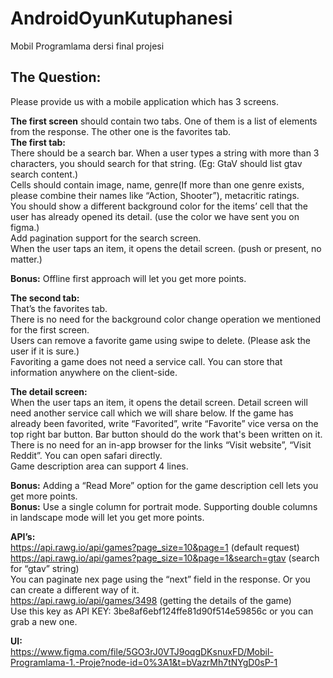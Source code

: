 # AndroidOyunKutuphanesi
Mobil Programlama dersi final projesi




## The Question:
Please provide us with a mobile application which has 3 screens.  

**The first screen** should contain two tabs. One of them is a list of elements from the response. The other one is the favorites tab.  
**The first tab:**  
There should be a search bar. When a user types a string with more than 3 characters, you should search for that string. (Eg: GtaV should list gtav search content.)  
Cells should contain image, name, genre(If more than one genre exists, please combine their names like “Action, Shooter”), metacritic ratings.  
You should show a different background color for the items’ cell that the user has already opened its detail. (use the color we have sent you on figma.)  
Add pagination support for the search screen.  
When the user taps an item, it opens the detail screen. (push or present, no matter.)  

**Bonus:** Offline first approach will let you get more points.   

**The second tab:**  
	That’s the favorites tab.   
	There is no need for the background color change operation we mentioned for the first screen.  
	Users can remove a favorite game using swipe to delete. (Please ask the user if it is sure.)  
	Favoriting a game does not need a service call. You can store that information anywhere on the client-side.  

**The detail screen:**  
	When the user taps an item, it opens the detail screen. Detail screen will need another service call which we will share below.
If the game has already been favorited, write “Favorited”, write “Favorite” vice versa on the top right bar button. Bar button should do the work that's been written   on it.   
There is no need for an in-app browser for the links “Visit website”, “Visit Reddit”. You can open safari directly.  
	Game description area can support 4 lines.  



**Bonus:** Adding a “Read More” option for the game description cell lets you get more points.  
**Bonus:** Use a single column for portrait mode. Supporting double columns in landscape mode will let you get more points.  

**API’s:**  
https://api.rawg.io/api/games?page_size=10&page=1 (default request)  
https://api.rawg.io/api/games?page_size=10&page=1&search=gtav (search for “gtav” string)  
You can paginate nex page using the “next” field in the response. Or you can create a different way of it.  
https://api.rawg.io/api/games/3498 (getting the details of the game)  
Use this key as API KEY: 3be8af6ebf124ffe81d90f514e59856c or you can grab a new one.  

**UI:**  
https://www.figma.com/file/5GO3rJ0VTJ9oqgDKsnuxFD/Mobil-Programlama-1.-Proje?node-id=0%3A1&t=bVazrMh7tNYgD0sP-1


